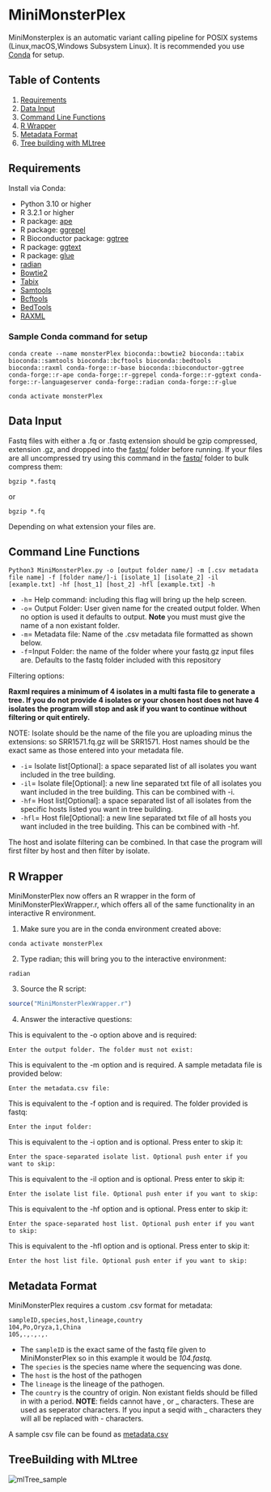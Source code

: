 # MiniMonsterPlex
MiniMonsterplex is an automatic variant calling pipeline for POSIX systems (Linux,macOS,Windows Subsystem Linux). It is recommended you use [Conda](https://docs.anaconda.com/miniconda/install/#quick-command-line-install) for setup.

## Table of Contents
1. [Requirements](https://github.com/TrStans606/MiniMonsterPlex/blob/main/README.md#requirements)
2. [Data Input](https://github.com/TrStans606/MiniMonsterPlex/blob/main/README.md#data-input)
3. [Command Line Functions](https://github.com/TrStans606/MiniMonsterPlex/blob/main/README.md#command-line-functions)
4. [R Wrapper](https://github.com/TrStans606/MiniMonsterPlex/tree/main#r-wrapper)
5. [Metadata Format](https://github.com/TrStans606/MiniMonsterPlex/tree/main#metadata-format)
6. [Tree building with MLtree](https://github.com/TrStans606/MiniMonsterPlex/tree/main#treebuilding-with-mltree)

## Requirements 
Install via Conda:
* Python 3.10 or higher
* R 3.2.1 or higher
* R package: [ape](https://cran.r-project.org/web/packages/ape/index.html)
* R package: [ggrepel](https://cran.r-project.org/web/packages/ggrepel/index.html)
* R Bioconductor package: [ggtree](https://bioconductor.org/packages/release/bioc/html/ggtree.html)
* R package: [ggtext](https://cran.r-project.org/web/packages/ggtext/index.html)
* R package: [glue](https://cran.r-project.org/web/packages/glue/index.html)
* [radian](https://anaconda.org/conda-forge/radian)
* [Bowtie2](https://anaconda.org/bioconda/bowtie2)
* [Tabix](https://anaconda.org/bioconda/tabix)
* [Samtools](https://anaconda.org/bioconda/samtools)
* [Bcftools](https://anaconda.org/bioconda/bcftools)
* [BedTools](https://anaconda.org/bioconda/bedtools)
* [RAXML](https://anaconda.org/bioconda/raxml)

### Sample Conda command for setup
```shell
conda create --name monsterPlex bioconda::bowtie2 bioconda::tabix bioconda::samtools bioconda::bcftools bioconda::bedtools bioconda::raxml conda-forge::r-base bioconda::bioconductor-ggtree conda-forge::r-ape conda-forge::r-ggrepel conda-forge::r-ggtext conda-forge::r-languageserver conda-forge::radian conda-forge::r-glue
```
```shell
conda activate monsterPlex
```

## Data Input
Fastq files with either a .fq or .fastq extension should be gzip compressed, extension .gz, and dropped into the [fastq/](fastq) folder before running. If your files are all uncompressed try using this command in the [fastq/](fastq) folder to bulk compress them:
```
bgzip *.fastq
```
or
```
bgzip *.fq
```
Depending on what extension your files are.

## Command Line Functions
```
Python3 MiniMonsterPlex.py -o [output folder name/] -m [.csv metadata file name] -f [folder name/]-i [isolate_1] [isolate_2] -il [example.txt] -hf [host_1] [host_2] -hfl [example.txt] -h
```
+ ```-h```= Help command: including this flag will bring up the help screen.
+ ```-o```= Output Folder: User given name for the created output folder. When no option is used it defaults to output. **Note** you must must give the name of a non existant folder.
+ ```-m```= Metadata file: Name of the .csv metadata file formatted as shown below.
+ ```-f```=Input Folder: the name of the folder where your fastq.gz input files are. Defaults to the fastq folder included with this repository

Filtering options:

**Raxml requires a minimum of 4 isolates in a multi fasta file to generate a tree. If you do not provide 4 isolates or your chosen host does not have 4 isolates the program will stop and ask if you want to continue without filtering or quit entirely.**

NOTE: Isolate should be the name of the file you are uploading minus the extensions: so SRR1571.fq.gz will be SRR1571. Host names should be the exact same as those entered into your metadata file.

+ ```-i```= Isolate list[Optional]: a space separated list of all isolates you want included in the tree building. 
+ ```-il```= Isolate file[Optional]: a new line separated txt file of all isolates you want included in the tree building. This can be combined with -i.
+ ```-hf```= Host list[Optional]: a space separated list of all isolates from the specific hosts listed you want in tree building.
+ ```-hfl```= Host file[Optional]: a new line separated txt file of all hosts you want included in the tree building. This can be combined with -hf.

The host and isolate filtering can be combined. In that case the program will first filter by host and then filter by isolate.

## R Wrapper

MiniMonsterPlex now offers an R wrapper in the form of MiniMonsterPlexWrapper.r, which offers all of the same functionality in an interactive R environment. 

1. Make sure you are in the conda environment created above:

```shell
conda activate monsterPlex
```

2. Type radian; this will bring you to the interactive environment:

```shell
radian
```

3. Source the R script:

```r
source("MiniMonsterPlexWrapper.r")
```

4. Answer the interactive questions:

This is equivalent to the -o option above and is required:

```Enter the output folder. The folder must not exist: ```

This is equivalent to the -m option and is required. A sample metadata file is provided below:

```Enter the metadata.csv file: ```

This is equivalent to the -f option and is required. The folder provided is fastq:

```Enter the input folder: ```

This is equivalent to the -i option and is optional. Press enter to skip it:

```Enter the space-separated isolate list. Optional push enter if you want to skip:```

This is equivalent to the -il option and is optional. Press enter to skip it:

```Enter the isolate list file. Optional push enter if you want to skip: ```

This is equivalent to the -hf option and is optional. Press enter to skip it:

```Enter the space-separated host list. Optional push enter if you want to skip: ```

This is equivalent to the -hfl option and is optional. Press enter to skip it:

```Enter the host list file. Optional push enter if you want to skip: ```

## Metadata Format

MiniMonsterPlex requires a custom .csv format for metadata:
```
sampleID,species,host,lineage,country
104,Po,Oryza,1,China
105,.,.,.,.
```
* The ```sampleID``` is the exact same of the fastq file given to MiniMonsterPlex so in this example it would be *104.fastq*.
* The ```species``` is the species name where the sequencing was done.
* The ```host``` is the host of the pathogen
* The ```lineage``` is the lineage of the pathogen.
* The ```country``` is the country of origin.
Non existant fields should be filled in with a period.
**NOTE**: fields cannot have , or _ characters. These are used as seperator characters. If you input a seqid with _ characters they will all be replaced with - characters. 

A sample csv file can be found as [metadata.csv](metadata.csv)

## TreeBuilding with MLtree

![mlTree_sample](https://github.com/TrStans606/MiniMonsterPlex/assets/100236022/f6d01b13-eb93-42f3-80e8-d21ade5a5689)
